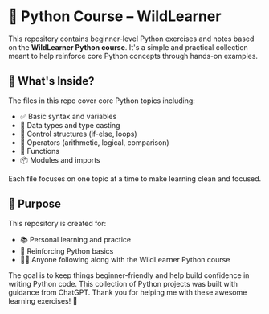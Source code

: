 # 📘 Python Course – WildLearner

This repository contains beginner-level Python exercises and notes based on the **WildLearner Python course**. It's a simple and practical collection meant to help reinforce core Python concepts through hands-on examples.

## 🧠 What's Inside?

The files in this repo cover core Python topics including:

- ✅ Basic syntax and variables  
- 🔢 Data types and type casting  
- 🔁 Control structures (if-else, loops)  
- 🧮 Operators (arithmetic, logical, comparison)  
- 🧰 Functions  
- 📦 Modules and imports  

Each file focuses on one topic at a time to make learning clean and focused.

## 🎯 Purpose

This repository is created for:

- 📚 Personal learning and practice  
- 🚀 Reinforcing Python basics  
- 👨‍💻 Anyone following along with the WildLearner Python course

The goal is to keep things beginner-friendly and help build confidence in writing Python code.
This collection of Python projects was built with guidance from ChatGPT. Thank you for helping me with these awesome learning exercises! 🙏
